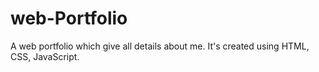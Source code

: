 # web-Portfolio
A web portfolio which give all details about me. It's created using HTML, CSS, JavaScript.
